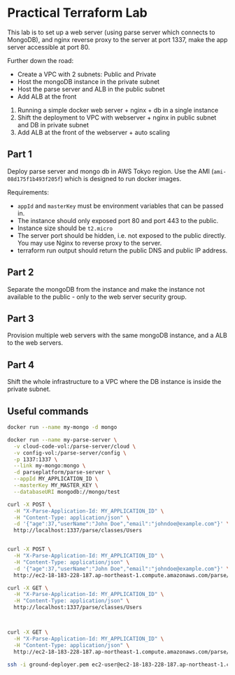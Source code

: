 # Practical Terraform Lab

This lab is to set up a web server (using parse server which connects to MongoDB), and nginx reverse proxy to the server at port 1337, make the app server accessible at port 80.

Further down the road:
- Create a VPC with 2 subnets: Public and Private
- Host the mongoDB instance in the private subnet
- Host the parse server and ALB in the public subnet
- Add ALB at the front

1. Running a simple docker web server + nginx + db in a single instance
2. Shift the deployment to VPC with webserver + nginx in public subnet and DB in private subnet
3. Add ALB at the front of the webserver + auto scaling

## Part 1

Deploy parse server and mongo db in AWS Tokyo region. Use the AMI (`ami-08d175f1b493f205f`) which is designed to run docker images.

Requirements:
* `appId` and `masterKey` must be environment variables that can be passed in.
* The instance should only exposed port 80 and port 443 to the public.
* Instance size should be `t2.micro`
* The server port should be hidden, i.e. not exposed to the public directly. You may use Nginx to reverse proxy to the server.
* terraform run output should return the public DNS and public IP address.

## Part 2

Separate the mongoDB from the instance and make the instance not available to the public - only to the web server security group.

## Part 3

Provision multiple web servers with the same mongoDB instance, and a ALB to the web servers.

## Part 4

Shift the whole infrastructure to a VPC where the DB instance is inside the private subnet.

## Useful commands

```bash
docker run --name my-mongo -d mongo
```

```bash
docker run --name my-parse-server \
  -v cloud-code-vol:/parse-server/cloud \
  -v config-vol:/parse-server/config \
  -p 1337:1337 \
  --link my-mongo:mongo \
  -d parseplatform/parse-server \
  --appId MY_APPLICATION_ID \
  --masterKey MY_MASTER_KEY \
  --databaseURI mongodb://mongo/test
```

```bash
curl -X POST \
  -H "X-Parse-Application-Id: MY_APPLICATION_ID" \
  -H "Content-Type: application/json" \
  -d '{"age":37,"userName":"John Doe","email":"johndoe@example.com"}' \
  http://localhost:1337/parse/classes/Users


curl -X POST \
  -H "X-Parse-Application-Id: MY_APPLICATION_ID" \
  -H "Content-Type: application/json" \
  -d '{"age":37,"userName":"John Doe","email":"johndoe@example.com"}' \
  http://ec2-18-183-228-187.ap-northeast-1.compute.amazonaws.com/parse/classes/Users
```

```bash
curl -X GET \
  -H "X-Parse-Application-Id: MY_APPLICATION_ID" \
  -H "Content-Type: application/json" \
  http://localhost:1337/parse/classes/Users



curl -X GET \
  -H "X-Parse-Application-Id: MY_APPLICATION_ID" \
  -H "Content-Type: application/json" \
  http://ec2-18-183-228-187.ap-northeast-1.compute.amazonaws.com/parse/classes/Users
```

```bash
ssh -i ground-deployer.pem ec2-user@ec2-18-183-228-187.ap-northeast-1.compute.amazonaws.com
```